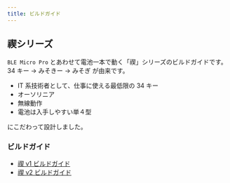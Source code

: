 ```yaml
---
title: ビルドガイド
---
```


## 禊シリーズ

`BLE Micro Pro` とあわせて電池一本で動く「禊」シリーズのビルドガイドです。  
34 キー → みそきー → みそぎ が由来です。

- IT 系技術者として、仕事に使える最低限の 34 キー
- オーソリニア
- 無線動作
- 電池は入手しやすい単４型

にこだわって設計しました。

<!--
## シン禊

禊シリーズをベースに Low Profile キースイッチを採用し、さらにコンパクトにしました。

- スイッチに Kailh Choc を採用
- 電池は `単４` or `AAAA`

こちらはスリム化のため、電池は `AAAA`(いわゆる単６) を選択できます。
Amazon や大手電機店などでは比較的入手しやすいですが、コンビニや 100 均にはないかもしれません。

`単４` も使えますが、LowProfile のキーキャップと合わせるとスイッチよりかなり高くなってしまいます。
`単４` と合わせる場合、Low Profile スイッチに通常の MX キーキャップと合わせると良い感じになるかと思います。
-->

### ビルドガイド

- [禊 v1 ビルドガイド](/mobneko-keebs-doc/docs/build-guide/misogi-v1)
- [禊 v2 ビルドガイド](/mobneko-keebs-doc/docs/build-guide/misogi-v2)
<!-- - [禊 v3 ビルドガイド](/mobneko-keebs-doc/docs/build-guide/misogi-v3) -->
